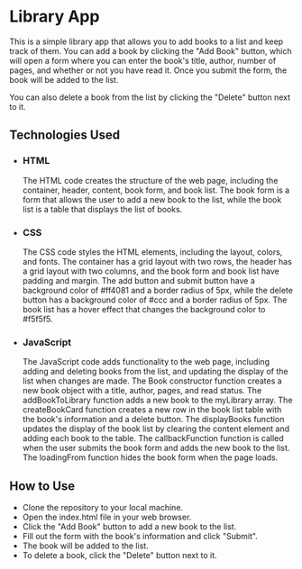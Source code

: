 # Library App
This is a simple library app that allows you to add books to a list and keep track of them. You can add a book by clicking the "Add Book" button, which will open a form where you can enter the book's title, author, number of pages, and whether or not you have read it. Once you submit the form, the book will be added to the list.

You can also delete a book from the list by clicking the "Delete" button next to it.

## Technologies Used
- ### HTML
    The HTML code creates the structure of the web page, including the container, header, content, book form, and book list. The book form is a form that allows the user to add a new book to the list, while the book list is a table that displays the list of books.
- ### CSS
    The CSS code styles the HTML elements, including the layout, colors, and fonts. The container has a grid layout with two rows, the header has a grid layout with two columns, and the book form and book list have padding and margin. The add button and submit button have a background color of #ff4081 and a border radius of 5px, while the delete button has a background color of #ccc and a border radius of 5px. The book list has a hover effect that changes the background color to #f5f5f5.
- ### JavaScript
    The JavaScript code adds functionality to the web page, including adding and deleting books from the list, and updating the display of the list when changes are made. The Book constructor function creates a new book object with a title, author, pages, and read status. The addBookToLibrary function adds a new book to the myLibrary array. The createBookCard function creates a new row in the book list table with the book's information and a delete button. The displayBooks function updates the display of the book list by clearing the content element and adding each book to the table. The callbackFunction function is called when the user submits the book form and adds the new book to the list. The loadingFrom function hides the book form when the page loads.

## How to Use
- Clone the repository to your local machine.
- Open the index.html file in your web browser.
- Click the "Add Book" button to add a new book to the list.
- Fill out the form with the book's information and click "Submit".
- The book will be added to the list.
- To delete a book, click the "Delete" button next to it.
